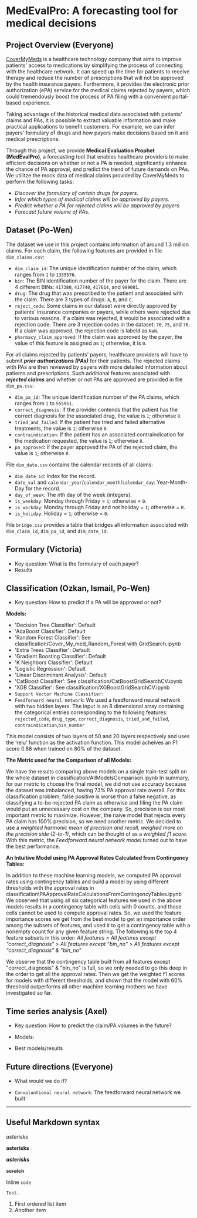 # MedEvalPro: A forecasting tool for medical decisions

## Project Overview (Everyone)
[CoverMyMeds](https://www.covermymeds.com/main/) is a healthcare technology company that aims to improve patients' access to medications by simplifying the process of connecting with the healthcare network. It can speed up the time for patients to receive therapy and reduce the number of prescriptions that will not be approved by the health insurance payers. Furthermore, it provides the electronic prior authorization (ePA) service for the medical claims rejected by payers, which could tremendously boost the process of PA filing with a convenient portal-based experience. 

Taking advantage of the historical medical data associated with patients' claims and PAs, it is possible to extract valuable information and make practical applications to benefit customers. For example, we can infer payers' formulary of drugs and how payers make decisions based on it and medical prescriptions.

Through this project, we provide **Medical Evaluation Prophet (MedEvalPro)**, a forecasting tool that enables healthcare providers to make efficient decisions on whether or not a PA is needed, significantly enhance the chance of PA approval, and predict the trend of future demands on PAs. We utilitze the mock data of medical claims provided by CoverMyMeds to perform the following tasks:

* *Discover the formulary of certain drugs for payers.*
* *Infer which types of medical claims will be approved by payers.*
* *Predict whether a PA for rejected claims will be approved by payers.*
* *Forecast future volume of PAs.*



## Dataset (Po-Wen)

The dataset we use in this project contains information of around 1.3 million claims. For each claim, the following features are provided in file `dim_claims.csv`:

* `dim_claim_id`: The unique identification number of the claim, which ranges from `1` to `1335576`.
* `bin`: The BIN identification number of the payer for the claim. There are 4 different BINs: `417380`, `417740`, `417614`, and `999001`.
* `drug`: The drug that was prescribed to the patient and associated with the claim. There are 3 types of drugs: `A`, `B`, and `C`.
* `reject_code`: Some claims in our dataset were directly approved by patients’ insurance companies or payers, while others were rejected due to various reasons. If a claim was rejected, it would be associated with a rejection code. There are 3 rejection codes in the dataset: `70`, `75`, and `76`. If a claim was approved, the rejection code is labeld as `NaN`.
* `pharmacy_claim_approved`: If the claim was approved by the payer, the value of this feature is assigned as `1`; otherwise, it is `0`. 


For all claims rejected by patients’ payers, healthcare providers will have to submit **_prior authorizations (PAs)_** for their patients. The rejected claims with PAs are then reviewed by payers with more detailed information about patients and prescriptions. Such additional features associated with **_rejected claims_** and whether or not PAs are approved are provided in file `dim_pa.csv`:

* `dim_pa_id`: The unique identification number of the PA claims, which ranges from `1` to `555951`.
* `correct_diagnosis`: If the provider contends that the patient has the correct diagnosis for the associated drug, the value is `1`; otherwise `0`.
* `tried_and_failed`: If the patient has tried and failed alternative treatments, the value is `1`; otherwise `0`. 
* `contraindication`: If the patient has an associated contraindication for the medication requested, the value is `1`; otherwise `0`. 
* `pa_approved`: If the payer approved the PA of the rejected claim, the value is `1`; otherwise `0`.


File `dim_date.csv` contains the calendar records of all claims:

* `dim_date_id`: Index for the record. 
* `date_val` and `calendar_year`/`calendar_month`/`calendar_day`: Year-Month-Day for the record. 
* `day_of_week`: The *n*th day of the week (integers). 
* `is_weekday`: Monday through Friday $=$ `1`; otherwise $=$ `0`.
* `is_workday`: Monday through Friday and not holiday $=$ `1`; otherwise $=$ `0`.
* `is_holiday`: Holiday $=$ `1`; otherwise $=$ `0`. 


File `bridge.csv` provides a table that bridges all information associated with `dim_claim_id`, `dim_pa_id`, and `dim_date_id`.





## Formulary (Victoria)
* Key question: What is the formulary of each payer?
* Results

## Classification (Ozkan, Ismail, Po-Wen)
* Key question: How to predict if a PA will be approved or not?

**Models:**

* 'Decision Tree Classifier': Default
* 'AdaBoost Classifier': Default
* 'Random Forest Classifier': See classification/Cover_My_med_Random_Forest with GridSearch.ipynb
* 'Extra Trees Classifier': Default
* 'Gradient Boosting Classifier': Default
* 'K Neighbors Classifier': Default
* 'Logistic Regression': Default
* 'Linear Discriminant Analysis': Default
* 'CatBoost Classifier': See classification/CatBoostGridSearchCV.ipynb
* 'XGB Classifier': See classification/XGBoostGridSearchCV.ipynb
* `Support Vector Machine Classifier`:
* `Feedforward neural network`: We used a feedforward neural network with two hidden layers. The input is an 8 dimensional array containing the categorical entries corresponding to the following features:
`rejected_code`, `drug_type`, `correct_diagnosis`, `tried_and_failed`, `contraindication`,`bin_number`

This model consists of two layers of 50 and 20 layers respectively and uses the ‘relu’ function as the activation function. This model acheives an F1 score 0.86 when trained on 80% of the dataset.

**The Metric used for the Comparison of all Models:**

We have the results comparing above models on a single train-test split on the whole dataset in classification/AllModelsComparison.ipynb
In summary, for our metric to choose the final model, we did not use accuracy because the dataset was imbalanced, having 73% PA approval rate overall. For this classification problem, false positive is worse than a false negative, as classifying a to-be-rejected PA claim as otherwise and filing the PA claim would put an unnecessary cost on the company. So, precision is our most important metric to maximize. However, the naive model that rejects every PA claim has 100% precision, so we need another metric. We decided to use a *weighted harmonic mean of precision and recall, weighed more on the precision side (2-to-1)*, which can be thought of as a *weighted f1 score*. With this metric, the *Feedforward neural network model* turned out to have the best performance.

**An Intuitive Model using PA Approval Rates Calculated from Contingency Tables:**

In addition to these machine learning models, we computed PA approval rates using contingency tables and build a model by using different thresholds with the approval rates in classification\PAApprovalRateCalculationsFromContingencyTables.ipynb
We observed that using all six categorical features we used in the above models results in a contingency table with cells with 0 counts, and those cells cannot be used to compute approval rates. So, we used the feature importance scores we get from the best model to get an importance order among the subsets of features, and used it to get a contingency table with a nonempty count for any given feature string. The following is the top 4 feature subsets in this order:
*All features > All features except "correct_diagnosis" > All features except "bin_no" > All features except "correct_diagnosis" & "bin_no"*

We observe that the contingency table built from all features except "correct_diagnosis" & "bin_no" is full, so we only needed to go this deep in the order to get all the approval rates. Then we get the weighted f1 scores for models with different thresholds, and shown that the model with 60% threshold outperforms all other machine learning mothers we have investigated so far. 

## Time series analysis (Axel)
* Key question: How to predict the claim/PA volumes in the future?
* Models:



* Best models/results

## Future directions (Everyone)
* What would we do if?

* `Convoluntional neural network`: The feedforward neural network we built 



---
Useful Markdown syntax
---

*asterisks*

**asterisks**

**_asterisks_**

~~scratch~~

Inline `code`


```
Test.
```

1. First ordered list item
2. Another item
